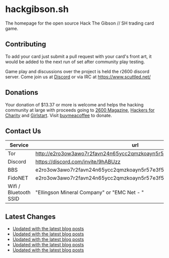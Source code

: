 # hackgibson.sh
The homepage for the open source Hack The Gibson // SH trading card game.


## Contributing

To add your card just submit a pull request with your card's front art, it would be added to the next run of set after community play testing.

Game play and discussions over the project is held the r2600 discord server. Come join us at [Discord](https://discord.com/invite/9hABUzz) or via IRC at https://www.scuttled.net/


## Donations

Your donation of $13.37 or more is welcome and helps the hacking community at large with proceeds going to [2600 Magazine](https://2600.com/), [Hackers for Charity](https://hackersforcharity.org) and [Girlstart](https://girlstart.org).  Visit [buymeacoffee](https://www.buymeacoffee.com/hackgibson.sh) to donate.


## Contact Us

Service | url
-|-
Tor | http://e2ro3ow3awo7r2favn24n65ycc2qmzkoayn5r57e3f56nvjwdcgg32ad.onion
Discord | https://discord.com/invite/9hABUzz
BBS | e2ro3ow3awo7r2favn24n65ycc2qmzkoayn5r57e3f56nvjwdcgg32ad.onion:23
FidoNET | e2ro3ow3awo7r2favn24n65ycc2qmzkoayn5r57e3f56nvjwdcgg32ad.onion:24554
Wifi / Bluetooth SSID | "Ellingson Mineral Company" or "EMC Net - <fidonet address>"

## Latest Changes
<!-- BLOG-POST-LIST:START -->
- [Updated with the latest blog posts](https://github.com/DFW2600/hackgibson.sh/commit/0f173cd8d2cac92477aa9ed5bf3af460e7e3a7a5)
- [Updated with the latest blog posts](https://github.com/DFW2600/hackgibson.sh/commit/4abb97710d046207d9a7dbb8c01377760d28aaae)
- [Updated with the latest blog posts](https://github.com/DFW2600/hackgibson.sh/commit/26390c14643d0eacab504731ca23e169cfb40e8a)
- [Updated with the latest blog posts](https://github.com/DFW2600/hackgibson.sh/commit/a951dea9c7631c15dc7f2fcabea536f8d8c2030e)
- [Updated with the latest blog posts](https://github.com/DFW2600/hackgibson.sh/commit/65baea4b10a4e98d83da979aec3f79e44dd63962)
<!-- BLOG-POST-LIST:END -->

